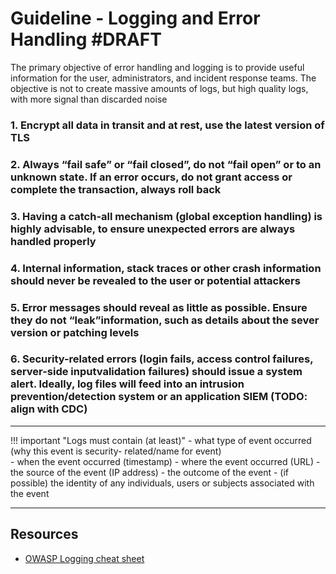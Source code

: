 # Guideline - Logging and Error Handling #DRAFT

The primary objective of error handling and logging is to provide useful information for the user,
administrators, and incident response teams. The objective is not to create massive amounts of logs, but high
quality logs, with more signal than discarded noise

### 1. Encrypt all data in transit and at rest, use the latest version of TLS

### 2. Always “fail safe” or “fail closed”, do not “fail open” or to an unknown state. If an error occurs, do not grant access or complete the transaction, always roll back

### 3. Having a catch-all mechanism (global exception handling) is highly advisable, to ensure unexpected errors are always handled properly

### 4. Internal information, stack traces or other crash information should never be revealed to the user or potential attackers

### 5. Error messages should reveal as little as possible. Ensure they do not “leak”information, such as details about the sever version or patching levels

### 6. Security-related errors (login fails, access control failures, server-side inputvalidation failures) should issue a system alert. Ideally, log files will feed into an intrusion prevention/detection system or an application SIEM (TODO: align with CDC)

---

!!! important "Logs must contain (at least)"
    - what type of event occurred (why this event is security-
    related/name for event)  
    - when the event occurred (timestamp)
    - where the event occurred (URL)
    - the source of the event (IP address)
    - the outcome of the event
    - (if possible) the identity of any individuals, users or
    subjects associated with the event

---

## Resources

- [OWASP Logging cheat sheet](https://cheatsheetseries.owasp.org/cheatsheets/Logging_Cheat_Sheet.html)
